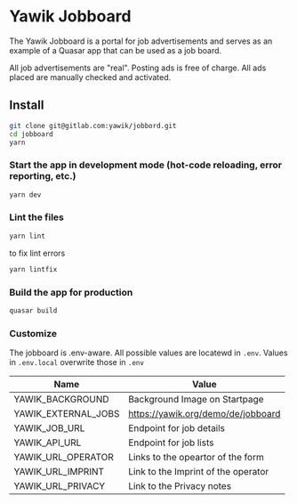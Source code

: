 # Yawik Jobboard

The Yawik Jobboard is a portal for job advertisements and serves as an example of a Quasar app that can be used as a job board. 

All job advertisements are "real". Posting ads is free of charge. All ads placed are manually checked and activated.

## Install
```bash
git clone git@gitlab.com:yawik/jobbord.git
cd jobboard
yarn
```

### Start the app in development mode (hot-code reloading, error reporting, etc.)
```bash
yarn dev
```

### Lint the files
```bash
yarn lint
```
to fix lint errors

```bash
yarn lintfix
```

### Build the app for production
```bash
quasar build
```

### Customize

The jobboard is .env-aware. All possible values are locatewd in `.env`. 
Values in `.env.local` overwrite those in `.env`

| Name                         | Value                                      | 
|------------------------------|--------------------------------------------|
| YAWIK_BACKGROUND             | Background Image on Startpage              |
| YAWIK_EXTERNAL_JOBS          | https://yawik.org/demo/de/jobboard         |
| YAWIK_JOB_URL                | Endpoint for job details                   |
| YAWIK_API_URL                | Endpoint for job lists                     |
| YAWIK_URL_OPERATOR           | Links to the opeartor of the form          |
| YAWIK_URL_IMPRINT            | Link to the Imprint of the operator        |
| YAWIK_URL_PRIVACY            | Link to the Privacy notes                  |



